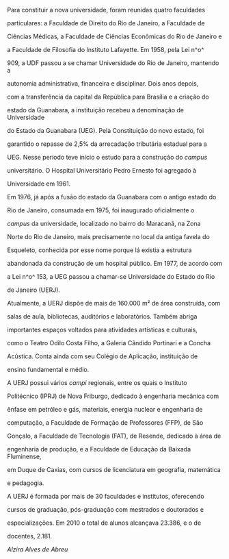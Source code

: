 

Para constituir a nova universidade, foram reunidas quatro faculdades

particulares: a Faculdade de Direito do Rio de Janeiro, a Faculdade de

Ciências Médicas, a Faculdade de Ciências Econômicas do Rio de Janeiro e

a Faculdade de Filosofia do Instituto Lafayette. Em 1958, pela Lei n^o^

909, a UDF passou a se chamar Universidade do Rio de Janeiro, mantendo a

autonomia administrativa, financeira e disciplinar. Dois anos depois,

com a transferência da capital da República para Brasília e a criação do

estado da Guanabara, a instituição recebeu a denominação de Universidade

do Estado da Guanabara (UEG). Pela Constituição do novo estado, foi

garantido o repasse de 2,5% da arrecadação tributária estadual para a

UEG. Nesse período teve início o estudo para a construção do *campus*

universitário. O Hospital Universitário Pedro Ernesto foi agregado à

Universidade em 1961.



Em 1976, já após a fusão do estado da Guanabara com o antigo estado do

Rio de Janeiro, consumada em 1975, foi inaugurado oficialmente o

*campus* da universidade, localizado no bairro do Maracanã, na Zona

Norte do Rio de Janeiro, mais precisamente no local da antiga favela do

Esqueleto, conhecida por esse nome porque lá existia a estrutura

abandonada da construção de um hospital público. Em 1977, de acordo com

a Lei n^o^ 153, a UEG passou a chamar-se Universidade do Estado do Rio

de Janeiro (UERJ).



Atualmente, a UERJ dispõe de mais de 160.000 m² de área construída, com

salas de aula, bibliotecas, auditórios e laboratórios. Também abriga

importantes espaços voltados para atividades artísticas e culturais,

como o Teatro Odilo Costa Filho, a Galeria Cândido Portinari e a Concha

Acústica. Conta ainda com seu Colégio de Aplicação, instituição de

ensino fundamental e médio.



A UERJ possui vários *campi* regionais, entre os quais o Instituto

Politécnico (IPRJ) de Nova Friburgo, dedicado à engenharia mecânica com

ênfase em petróleo e gás, materiais, energia nuclear e engenharia de

computação, a Faculdade de Formação de Professores (FFP), de São

Gonçalo, a Faculdade de Tecnologia (FAT), de Resende, dedicado à área de

engenharia de produção, e a Faculdade de Educação da Baixada Fluminense,

em Duque de Caxias, com cursos de licenciatura em geografia, matemática

e pedagogia.



A UERJ é formada por mais de 30 faculdades e institutos, oferecendo

cursos de graduação, pós-graduação com mestrados e doutorados e

especializações. Em 2010 o total de alunos alcançava 23.386, e o de

docentes, 2.181.



*Alzira Alves de Abreu*



